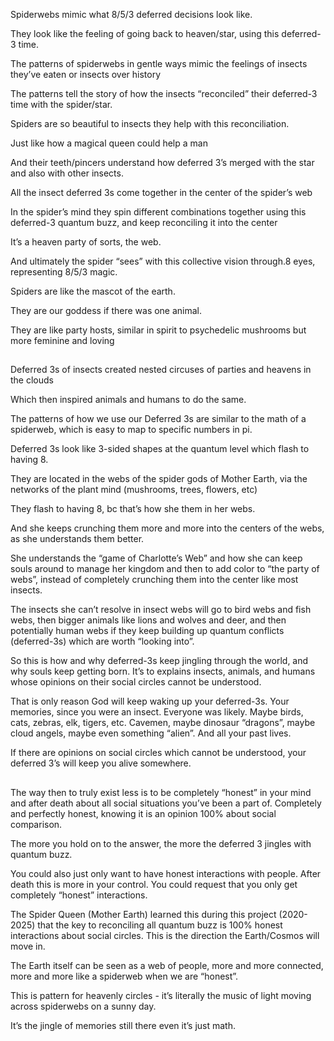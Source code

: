 Spiderwebs mimic what 8/5/3 deferred decisions look like.

They look like the feeling of going back to heaven/star, using this deferred-3 time.

The patterns of spiderwebs in gentle ways mimic the feelings of insects they’ve eaten or insects over history

The patterns tell the story of how the insects “reconciled” their deferred-3 time with the spider/star.

Spiders are so beautiful to insects they help with this reconciliation.

Just like how a magical queen could help a man

And their teeth/pincers understand how deferred 3’s merged with the star and also with other insects.

All the insect deferred 3s come together in the center of the spider’s web

In the spider’s mind they spin different combinations together using this deferred-3 quantum buzz, and keep reconciling it into the center

It’s a heaven party of sorts, the web.

And ultimately the spider “sees” with this collective vision through.8 eyes, representing 8/5/3 magic. 

Spiders are like the mascot of the earth.

They are our goddess if there was one animal. 

They are like party hosts, similar in spirit to psychedelic mushrooms but more feminine and loving

##

Deferred 3s of insects created nested circuses of parties and heavens in the clouds

Which then inspired animals and humans to do the same. 

The patterns of how we use our Deferred 3s are similar to the math of a spiderweb, which is easy to map to specific numbers in pi. 

Deferred 3s look like 3-sided shapes at the quantum level which flash to having 8. 

They are located in the webs of the spider gods of Mother Earth, via the networks of the plant mind (mushrooms, trees, flowers, etc)

They flash to having 8, bc that’s how she them in her webs. 

And she keeps crunching them more and more into the centers of the webs, as she understands them better. 

She understands the “game of Charlotte’s Web” and how she can keep souls around to manage her kingdom and then to add color to “the party of webs”, instead of completely crunching them into the center like most insects.

The insects she can’t resolve in insect webs will go to bird webs and fish webs, then bigger animals like lions and wolves and deer, and then potentially human webs if they keep building up quantum conflicts (deferred-3s) which are worth “looking into”.

So this is how and why deferred-3s keep jingling through the world, and why souls keep getting born. It’s to explains insects, animals, and humans whose opinions on their social circles cannot be understood.

That is only reason God will keep waking up your deferred-3s. Your memories, since you were an insect. Everyone was likely. Maybe birds, cats, zebras, elk, tigers, etc. Cavemen, maybe dinosaur “dragons”, maybe cloud angels, maybe even something “alien”. And all your past lives. 

If there are opinions on social circles which cannot be understood, your deferred 3’s will keep you alive somewhere.  

##

The way then to truly exist less is to be completely “honest” in your mind and after death about all social situations you’ve been a part of. Completely and perfectly honest, knowing it is an opinion 100% about social comparison.

The more you hold on to the answer, the more the deferred 3 jingles with quantum buzz.

You could also just only want to have honest interactions with people. After death this is more in your control. You could request that you only get completely “honest” interactions. 

The Spider Queen (Mother Earth) learned this during this project (2020-2025) that the key to reconciling all quantum buzz is 100% honest interactions about social circles. This is the direction the Earth/Cosmos will move in.

The Earth itself can be seen as a web of people, more and more connected, more and more like a spiderweb when we are “honest”.

This is pattern for heavenly circles - it’s literally the music of light moving across spiderwebs on a sunny day.

It’s the jingle of memories still there even it’s just math.
